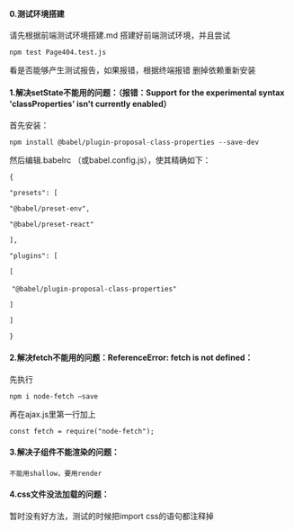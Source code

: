 #### 0.测试环境搭建

请先根据前端测试环境搭建.md 搭建好前端测试环境，并且尝试

`npm test Page404.test.js`

看是否能够产生测试报告，如果报错，根据终端报错 删掉依赖重新安装

#### 1.解决setState不能用的问题：（报错：Support for the experimental syntax 'classProperties' isn't currently enabled）

首先安装：

`npm install @babel/plugin-proposal-class-properties --save-dev`

然后编辑.babelrc  （或babel.config.js），使其精确如下：

`{`

 `"presets": [`

   `"@babel/preset-env",`

   `"@babel/preset-react"`

 `],`

 `"plugins": [`

   `[`

​    `"@babel/plugin-proposal-class-properties"`

   `]`

 `]`

`}`

#### 2.解决fetch不能用的问题：ReferenceError: fetch is not defined：

先执行

`npm i node-fetch –save` 

再在ajax.js里第一行加上

`const fetch = require("node-fetch");`



#### 3.解决子组件不能渲染的问题：

```
不能用shallow，要用render
```



#### 4.css文件没法加载的问题：

暂时没有好方法，测试的时候把import css的语句都注释掉